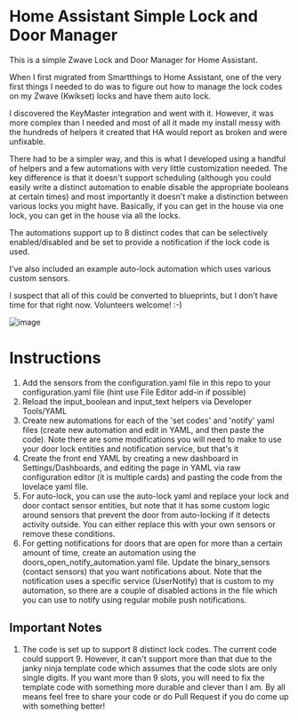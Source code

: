 # Home Assistant Simple Lock and Door Manager
This is a simple Zwave Lock and Door Manager for Home Assistant.

When I first migrated from Smartthings to Home Assistant, one of the very first things I needed to do was to figure out how to manage the lock codes on my Zwave (Kwikset) locks and have them auto lock.

I discovered the KeyMaster integration and went with it.  However, it was more complex than I needed and most of all it made my install messy with the hundreds of helpers it created that HA would report as broken and were unfixable. 

There had to be a simpler way, and this is what I developed using a handful of helpers and a few automations with very little customization needed.  The key difference is that it doesn't support scheduling (although you could easily write a distinct automation to enable disable the appropriate booleans at certain times) and most importantly it doesn't make a distinction between various locks you might have.  Basically, if you can get in the house via one lock, you can get in the house via all the locks.  

The automations support up to 8 distinct codes that can be selectively enabled/disabled and be set to provide a notification if the lock code is used.

I've also included an example auto-lock automation which uses various custom sensors.

I suspect that all of this could be converted to blueprints, but I don't have time for that right now.  Volunteers welcome! :-)

![image](https://user-images.githubusercontent.com/25288127/208971061-797fa4b9-3915-4080-887a-2de3f22d9b04.png)

# Instructions
1) Add the sensors from the configuration.yaml file in this repo to your configuration.yaml file (hint use File Editor add-in if possible)
2) Reload the input_boolean and input_text helpers via Developer Tools/YAML
3) Create new automations for each of the 'set codes' and 'notify' yaml files (create new automation and edit in YAML, and then paste the code).  Note there are some modifications you will need to make to use your door lock entities and notification service, but that's it
4) Create the front end YAML by creating a new dashboard in Settings/Dashboards, and editing the page in YAML via raw configuration editor (it is multiple cards) and pasting the code from the lovelace yaml file.
5) For auto-lock, you can use the auto-lock yaml and replace your lock and door contact sensor entities, but note that it has some custom logic around sensors that prevent the door from auto-locking if it detects activity outside.  You can either replace this with your own sensors or remove these conditions.
6) For getting notifications for doors that are open for more than a certain amount of time, create an automation using the doors_open_notify_automation.yaml file.  Update the binary_sensors (contact sensors) that you want notifications about.  Note that the notification uses a specific service (UserNotify) that is custom to my automation, so there are a couple of disabled actions in the file which you can use to notify using regular mobile push notifications.

## Important Notes
1) The code is set up to support 8 distinct lock codes.  The current code could support 9.  However, it can't support more than that due to the janky ninja template code which assumes that the code slots are only single digits.  If you want more than 9 slots, you will need to fix the template code with something more durable and clever than I am.  By all means feel free to share your code or do Pull Request if you do come up with something better!
